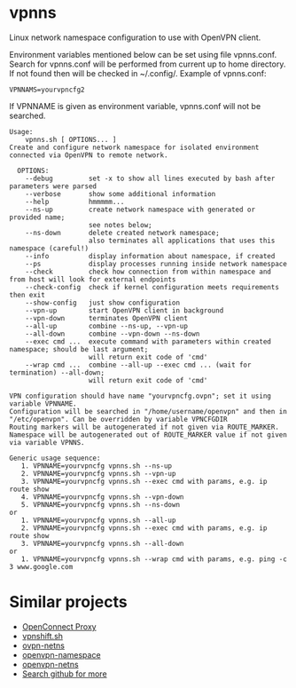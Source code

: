 # vpnns
Linux network namespace configuration to use with OpenVPN client.

Environment variables mentioned below can be set using file vpnns.conf.
Search for vpnns.conf will be performed from current up to home directory.
If not found then will be checked in ~/.config/.
Example of vpnns.conf:
```text
VPNNAMS=yourvpncfg2
```
If VPNNAME is given as environment variable, vpnns.conf will not be searched.

```text
Usage:
    vpnns.sh [ OPTIONS... ]
Create and configure network namespace for isolated environment connected via OpenVPN to remote network.

  OPTIONS:
    --debug         set -x to show all lines executed by bash after parameters were parsed
    --verbose       show some additional information
    --help          hmmmmm...
    --ns-up         create network namespace with generated or provided name;
                    see notes below;
    --ns-down       delete created network namespace;
                    also terminates all applications that uses this namespace (careful!)
    --info          display information about namespace, if created
    --ps            display processes running inside network namespace
    --check         check how connection from within namespace and from host will look for external endpoints
    --check-config  check if kernel configuration meets requirements then exit
    --show-config   just show configuration
    --vpn-up        start OpenVPN client in background
    --vpn-down      terminates OpenVPN client
    --all-up        combine --ns-up, --vpn-up
    --all-down      combine --vpn-down --ns-down
    --exec cmd ...  execute command with parameters within created namespace; should be last argument;
                    will return exit code of 'cmd'
    --wrap cmd ...  combine --all-up --exec cmd ... (wait for termination) --all-down;
                    will return exit code of 'cmd'

VPN configuration should have name "yourvpncfg.ovpn"; set it using variable VPNNAME.
Configuration will be searched in "/home/username/openvpn" and then in "/etc/openvpn". Can be overridden by variable VPNCFGDIR
Routing markers will be autogenerated if not given via ROUTE_MARKER.
Namespace will be autogenerated out of ROUTE_MARKER value if not given via variable VPNNS.   

Generic usage sequence:
   1. VPNNAME=yourvpncfg vpnns.sh --ns-up
   2. VPNNAME=yourvpncfg vpnns.sh --vpn-up
   3. VPNNAME=yourvpncfg vpnns.sh --exec cmd with params, e.g. ip route show
   4. VPNNAME=yourvpncfg vpnns.sh --vpn-down
   5. VPNNAME=yourvpncfg vpnns.sh --ns-down
or
   1. VPNNAME=yourvpncfg vpnns.sh --all-up
   2. VPNNAME=yourvpncfg vpnns.sh --exec cmd with params, e.g. ip route show
   3. VPNNAME=yourvpncfg vpnns.sh --all-down
or
   1. VPNNAME=yourvpncfg vpnns.sh --wrap cmd with params, e.g. ping -c 3 www.google.com
```
# Similar projects

* [OpenConnect Proxy](https://github.com/cernekee/ocproxy)
* [vpnshift.sh](https://github.com/crasm/vpnshift.sh)
* [ovpn-netns](https://github.com/dadevel/ovpn-netns)
* [openvpn-namespace](https://github.com/Phaeilo/openvpn-namespace)
* [openvpn-netns](https://github.com/pekman/openvpn-netns)
* [Search github for more](https://github.com/search?q=linux+network+namespace+openvpn&type=repositories)